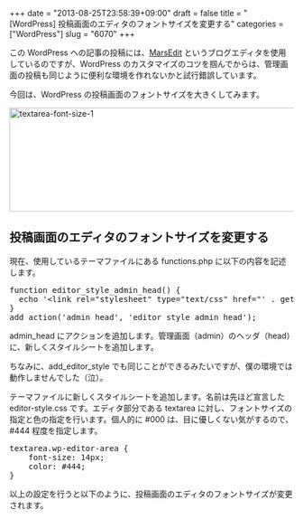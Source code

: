 +++
date = "2013-08-25T23:58:39+09:00"
draft = false
title = "[WordPress] 投稿画面のエディタのフォントサイズを変更する"
categories = ["WordPress"]
slug = "6070"
+++

この WordPress への記事の投稿には、<a href="https://itunes.apple.com/jp/app/marsedit-blog-editor-for-wordpress/id402376225?mt=12&uo=4&at=11l3RT" target="itunes_store">MarsEdit</a> というブログエディタを使用しているのですが、WordPress のカスタマイズのコツを掴んでからは、管理画面の投稿も同じように便利な環境を作れないかと試行錯誤しています。

今回は、WordPress の投稿画面のフォントサイズを大きくしてみます。

<img src="/images/2013/08/textarea-font-size-1.png" alt="textarea-font-size-1" width="640" height="184" class="aligncenter size-full wp-image-6071" />

<h2>投稿画面のエディタのフォントサイズを変更する</h2>

現在、使用しているテーマファイルにある functions.php に以下の内容を記述します。

<pre class="prettyprint">function editor_style_admin_head() {
  echo '&lt;link rel="stylesheet" type="text/css" href="' . get_bloginfo('template_directory') . '/editor-style.css" /&gt;';
}
add_action('admin_head', 'editor_style_admin_head');
</pre>

admin_head にアクションを追加します。管理画面（admin）のヘッダ（head）に、新しくスタイルシートを追加します。

ちなみに、add_editor_style でも同じことができるみたいですが、僕の環境では動作しませんでした（泣）。

テーマファイルに新しくスタイルシートを追加します。名前は先ほど宣言した editor-style.css です。エディタ部分である textarea に対し、フォントサイズの指定と色の指定を行います。個人的に #000 は、目に優しくない気がするので、#444 程度を指定します。

<pre class="prettyprint">textarea.wp-editor-area {
	font-size: 14px;
	color: #444;
}
</pre>

以上の設定を行うと以下のように、投稿画面のエディタのフォントサイズが変更されます。
